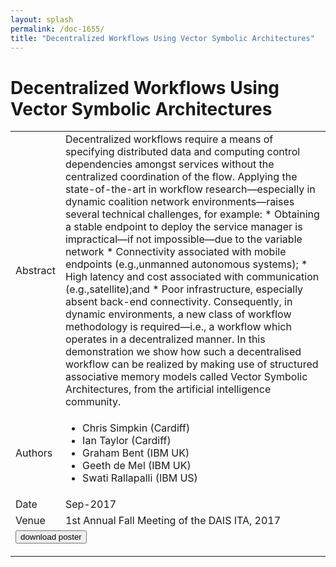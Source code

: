 ```yaml
---
layout: splash
permalink: /doc-1655/
title: "Decentralized Workflows Using Vector Symbolic Architectures"
---
```


# Decentralized Workflows Using Vector Symbolic Architectures

<table>
    <tbody>
    <tr>
        <td>Abstract</td>
        <td>Decentralized workflows require a means of specifying distributed data and computing control dependencies amongst services without the centralized coordination of the flow. Applying the state-of-the-art in workflow research—especially in dynamic coalition network environments—raises several technical challenges, for example: * Obtaining a stable endpoint to deploy the service manager is impractical—if not impossible—due to the variable network * Connectivity associated with mobile endpoints (e.g.,unmanned autonomous systems); * High latency and cost associated with communication (e.g.,satellite);and * Poor infrastructure, especially absent back-end connectivity. Consequently, in dynamic environments, a new class of workflow methodology is required—i.e., a workflow which operates in a decentralized manner. In this demonstration we show how such a decentralised workflow can be realized by making use of structured associative memory models called Vector Symbolic Architectures, from the artificial intelligence community.</td>
    </tr>
    <tr>
        <td>Authors</td>
        <td>
            <ul>
                <li>Chris Simpkin (Cardiff)</li>
                <li>Ian Taylor (Cardiff)</li>
                <li>Graham Bent (IBM UK)</li>
                <li>Geeth de Mel (IBM UK)</li>
                <li>Swati Rallapalli (IBM US)</li>
            </ul>
        </td>
    </tr>
    <tr>
        <td>Date</td>
        <td>Sep-2017</td>
    </tr>
    <tr>
        <td>Venue</td>
        <td>1st Annual Fall Meeting of the DAIS ITA, 2017</td>
    </tr>
        <tr>
            <td colspan="2">
                <form method="get" action="https://dais-ita.org/sites/default/files/D_003-poster.pdf">
                    <button type="submit">download poster</button>
                </form>
            </td>
        </tr>
    </tbody>
</table>

